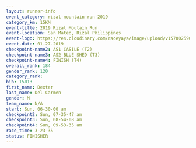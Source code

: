 ```yaml
---
layout: runner-info 
event_category: rizal-mountain-run-2019 
category_km: 15KM 
event-title: 2019 Rizal Moutain Run 
event-location: San Mateo, Rizal Philippines 
event-logo: https://res.cloudinary.com/raceyaya/image/upload/v1570025909/logo/rizal-mountain_gkfete.jpg 
event-date: 01-27-2019 
checkpoint-name2: AS1 CASILE (T2) 
checkpoint-name3: AS2 BLUE SHED (T3) 
checkpoint-name4: FINISH (T4) 
overall_rank: 184
gender_rank: 120
category_rank: 
bib: 15013
first_name: Dexter
last_name: Del Carmen
gender: M
team_name: N/A
start: Sun, 06-30-00 am
checkpoint2: Sun, 07-35-47 am
checkpoint3: Sun, 08-54-08 am
checkpoint4: Sun, 09-53-35 am
race_time: 3-23-35
status: FINISHER
---
```

